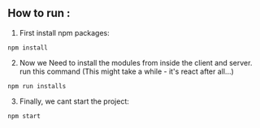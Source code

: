 ## How to run :

1.  First install npm packages:

```
npm install
```

2. Now we Need to install the modules from inside the client and server.\
   run this command (This might take a while - it's react after all...)

```
npm run installs
```

3. Finally, we cant start the project:

```
npm start
```

